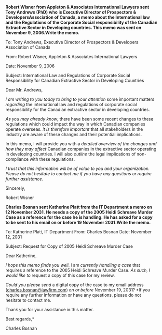 **Robert Wisner from Appleton & Associates International Lawyers sent Tony Andrews (PhD) who is Executive Director of Prospectors & DevelopersAssociation of Canada, a memo about the International law and the Regulations of the Corporate Social responsibility of the Canadian Extractive Sector in Developing countries. This memo was sent on November 9, 2006.Write the memo.**

To: Tony Andrews, Executive Director of Prospectors & Developers Association of Canada 

From: Robert Wisner, Appleton & Associates International Lawyers 

Date: November 9, 2006

Subject: International Law and Regulations of Corporate Social Responsibility for Canadian Extractive Sector in Developing Countries

Dear Mr. Andrews,

*I am writing to you today to bring to your attention* some important matters *regarding* the international law and regulations of corporate social responsibility for the Canadian extractive sector in developing countries.

*As you may already know*, there have been some recent changes to these regulations which could impact the way in which Canadian companies operate overseas. *It is therefore important* that all stakeholders in the industry are aware of these changes and their potential implications.

In this memo, I will provide you with a *detailed overview of the changes and how they may affect* Canadian companies in the extractive sector operating in developing countries. I will also *outline* the legal implications of non-compliance with these regulations.

*I trust that this information will be of value to you and your organization. Please do not hesitate to contact me if you have any questions or require further assistance.*

Sincerely,

Robert Wisner

**Charles Bosnan sent Katherine Platt from the IT Department a memo on 12 November 2031. He needs a copy of the 2005 Heidi Schreave Murder Case as a reference for the case he is handling. He has asked for a copy to be sent to his email on or before 19 November 2031.Write the memo.**

To: Katherine Platt, IT Department From: Charles Bosnan Date: November 12, 2031

Subject: Request for Copy of 2005 Heidi Schreave Murder Case

Dear Katherine,

*I hope this memo finds you well*. I am *currently handling a case* that requires a reference to the 2005 Heidi Schreave Murder Case. *As such, I would like to* request a copy of this case for my review.

*Could you please send* a digital copy of the case to my email address ([charles.bosnan@lawfirm.com](mailto:charles.bosnan@lawfirm.com)) *on or before* November 19, 2031? *If you require any further information or have any questions, please do not hesitate to contact me.

Thank you for your assistance in this matter.

Best regards,*

Charles Bosnan
